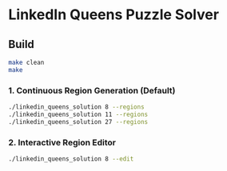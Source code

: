 # LinkedIn Queens Puzzle Solver 

## Build

```bash
make clean
make
```

### 1. **Continuous Region Generation (Default)**
```bash
./linkedin_queens_solution 8 --regions
./linkedin_queens_solution 11 --regions
./linkedin_queens_solution 27 --regions
```

### 2. **Interactive Region Editor**
```bash
./linkedin_queens_solution 8 --edit
```

